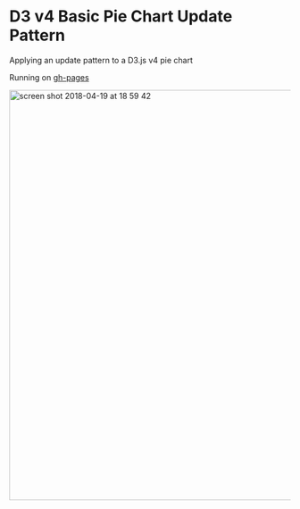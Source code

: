 # D3 v4 Basic Pie Chart Update Pattern

Applying an update pattern to a D3.js v4 pie chart

Running on [gh-pages](https://shanegibney.github.io/D3-v4-Pie-Chart-Update-Pattern/)

<img width="735" alt="screen shot 2018-04-19 at 18 59 42" src="https://user-images.githubusercontent.com/17167992/39009569-e964aec2-4403-11e8-843b-313a9ee7522a.png">
